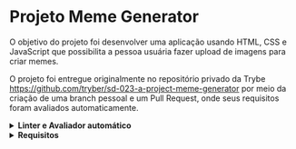 # Projeto Meme Generator

O objetivo do projeto foi desenvolver uma aplicação usando HTML, CSS e JavaScript que possibilita a pessoa usuária fazer upload de imagens para criar memes.

O projeto foi entregue originalmente no repositório privado da Trybe https://github.com/tryber/sd-023-a-project-meme-generator por meio da criação de uma branch pessoal e um Pull Request, onde seus requisitos foram avaliados automaticamente.

<details>
  <summary><strong> Linter e Avaliador automático </strong></summary>
  <br>

  Primeiro instale as dependências do projeto com o comando:

  ```bash
  npm install
  ```

  Para rodar o linter localmente no projeto, execute o comando abaixo:

  ```bash
  npm run lint && npm run lint:styles
  ```

  Os requisitos do projeto podem ser testados automaticamente com os comandos abaixo:

  ```bash
  npm test
  ```
  ***ou***

  ```bash
  npm run cypress:open
  ```
  
</details>

<details>
<summary><strong> Requisitos </strong></summary>
<br>

# Requisitos Obrigatórios

## 1. Crie uma caixa de texto

<details>

  <summary>Crie uma caixa de texto com a qual quem usa pode interagir para inserir texto em cima da imagem escolhida.</summary><br/>

  * A caixa onde o texto é inserido deve ter um `id` denominado `text-input`;
  * Você deve criar um elemento para servir de _"container"_ para a **imagem** e para o **texto** do meme. Este elemento deve ter um `id` denominado `meme-image-container`;
  * Dentro do elemento de container, você deve criar um outro elemento para mostrar o texto digitado. O elemento de texto deve estar totalmente contido dentro do container e ter o `id` denominado `meme-text`;
  * Se não houver imagem inserida, ele deve ser inserido e estar visível dentro do container vazio onde a imagem aparecerá.

  **O que será testado:**

  * O input de texto existe e conseguimos inputar texto nele;
  * O texto digitado no input é visível na tela;
  * Existe um elemento de container para onde o texto será mostrado.

</details>

## 2. Crie uma lógica para upload de imagem

<details>

  <summary>O site deve permitir que quem usa faça upload de uma imagem de seu computador.</summary><br/>

  * Dentro do elemento de container, você deve criar um outro elemento para mostrar a imagem selecionada. Este elemento deve possuir um `id` denominado `meme-image`;
  * O elemento onde é feito o upload da imagem deve ser identificado com o `id` denominado `meme-insert`. Este elemento não precisa estar dentro do elemento de container;
  * A imagem deve estar totalmente contida dentro do elemento identificado como `meme-image-container` ~~("totalmente contida" quer dizer que não deve sobrar espaço entre o container e a imagem, e a imagem não deve ultrapassar o tamanho do container)~~;
  * O texto inserido no elemento `text-input` deve ser inserido sobre a imagem escolhida `meme-image`.

  **O que será testado:**

  * É possível carregar uma imagem através do elemento correto;
  * A imagem carregada é exibida dentro do elemento correto;
  * O texto é inserido corretamente sobre a imagem.

</details>

## 3. Adicione uma moldura no container

<details>

  <summary>Adicione uma moldura no container. A moldura deve ter 1 pixel de largura, deve ser preta e do tipo 'solid'. A área onde a imagem aparecerá deve ter fundo branco.</summary><br/>

  * O elemento que serve de container para a imagem deve ter a cor de fundo branca;
  * O elemento que serve de container para a imagem deve ter uma borda preta, sólida, com 1 pixel de largura;
  * A imagem deve estar totalmente contida dentro do elemento identificado como `meme-image-container` ("totalmente contida" quer dizer que não deve sobrar espaço entre o container e a imagem, e a imagem não deve ultrapassar o tamanho do container).

  **O que será testado:**

  * O elemento que serve de container para a imagem tem a cor de fundo branca;
  * O elemento que serve de container para a imagem tem uma borda preta, sólida, com 1 pixel de largura;
  * A imagem deve estar totalmente contida dentro do elemento identificado como `meme-image-container`.

</details>

## 4. Adicione o texto que será inserido sobre a imagem

<details>

  <summary>Adicione o texto que será inserido sobre a imagem. Ela deve ter uma cor, sombra e tamanho específicos.</summary><br/>

  * O texto do elemento `meme-text` deve ter:
    * Uma sombra preta, de 5 pixels na horizontal, 5 pixels na vertical e um raio de desfoque de 5 pixels;
    * Uma fonte com o tamanho de 30 pixels;
    * Deve estar na cor branca.

  **O que será testado:**

  * O texto do elemento `meme-text` dtem uma sombra preta, de 5 pixels na horizontal, 5 pixels na vertical e um raio de desfoque de 5 pixels;
  * O texto do elemento `meme-text` tem a fonte com o tamanho de 30 pixels;
  * O texto do elemento `meme-text` deve estar na cor branca.

</details>

## 5. Limite o tamanho do texto do meme

<details>

  <summary>Limite o tamanho do texto que a pessoa usuária pode inserir</summary><br/>

  * A quantidade máxima de caracteres digitáveis no elemento `text-input` deve ser 60.

  **O que será testado:**

  * A quantidade máxima de caracteres digitáveis no elemento `text-input` não ultrapassa 60.

</details>

# Requisitos Bônus

## 6. Permita a customização das bordas do meme pela pessoa usuária

<details>

  <summary>A página deve ter três botões, que ao serem clicados devem cada um trocar a própria borda ao redor do container (são três bordas diferentes)</summary><br/>

  * As bordas devem ser acrescentadas ao container, identificado como `meme-image-container`;
  * Os três botões devem ser elementos do tipo `button`;
  * Cada elemento `button` deve ser estilizado de forma a ter a cor de fundo da mesma cor que a moldura que irá colocar no container;
  * Cada `button` deve ter o respectivo `id` e estilizar o container conforme especificado:
    * Um botão identificado com o `id` chamado `fire` deve estilizar o container da imagem com uma borda de 3 pixels, _dashed_ e vermelha (`rgb(255, 0, 0)`).
    * Um botão com `id` chamado `water` deve estilizar o container da imagem com uma borda azul (`rgb(0, 0, 255)`), com 5 pixels do tipo _double_ .
    * Um botão com `id` chamado `earth` deve estilizar o container da imagem com uma borda do tipo _groove_, verde (`rgb(0, 128, 0)`) e com 6 pixels.
  * Após uma das três bordas ser selecionada, a borda padrão especificada no requisito 3 não deve mais aparecer.

  **O que será testado:**

  * O botão com identificado com id `fire` funciona corretamente;
  * O botão com identificado com id `water` funciona corretamente;
  * O botão com identificado com id `earth` funciona corretamente.

</details>

## 7. Crie um conjunto de quatro imagens pré prontas para a pessoa usuária escolher.

<details>

  <summary>Mostre miniaturas das imagens e, mediante clique da pessoa usuária, essa imagem deve aparecer dentro da moldura do elemento de container.</summary><br/>

  * O elemento que mostra as miniaturas dos memes (imagens) deve ser identificado um `id` denominado `meme-1` para o primeiro meme, `meme-2` para o segundo, `meme-3` para o terceiro e `meme-4` para o quarto.
  * As imagens que identificam os memes devem ficar dentro da aplicação, num diretório chamado `imgs` com os respectivos nomes `meme1.png`, `meme2.png`, `meme3.png` e `meme4.png`. Atenção também para o formato das imagens! ⚠️
  * As imagens devem aparecer dentro do container de forma análoga às imagens enviadas por _upload_ para a página.

  **O que será testado:**

  * As imagens prontas apresentam o comportamente esperado.

</details>
</details>